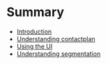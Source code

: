 # Summary

* [Introduction](README.md)
* [Understanding contactplan](UnderstandingContactplan.md)
* [Using the UI](UsingUI.md)
* [Understanding segmentation](UnderstandingSegmentation.md)

